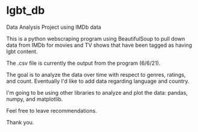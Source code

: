 # lgbt_db
Data Analysis Project using IMDb data


This is a python webscraping program using BeautifulSoup to pull down data from IMDb for movies and TV shows that have been tagged as having lgbt content. 

The .csv file is currently the output from the program (6/6/21).

The goal is to analyze the data over time with respect to genres, ratings, and count. Eventually I'd like to add data regarding language and country.

I'm going to be using other libraries to analyze and plot the data: pandas, numpy, and matplotlib. 

Feel free to leave recommendations. 

Thank you.


